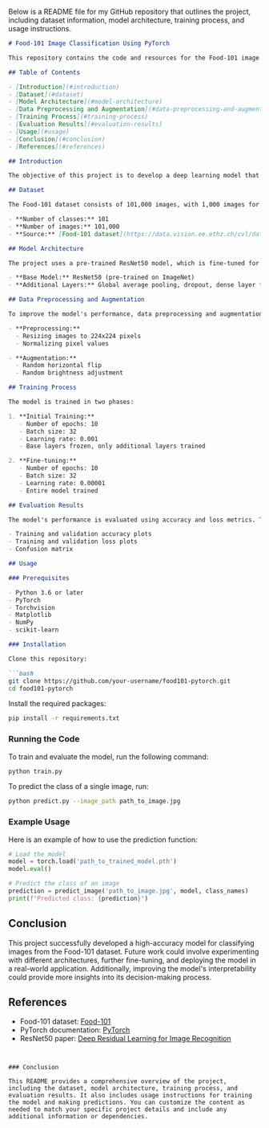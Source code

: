 Below is a README file for my GitHub repository that outlines the project, including dataset information, model architecture, training process, and usage instructions.

```markdown
# Food-101 Image Classification Using PyTorch

This repository contains the code and resources for the Food-101 image classification project using PyTorch. The project aims to build a robust deep learning model to classify images into 101 different food categories.

## Table of Contents

- [Introduction](#introduction)
- [Dataset](#dataset)
- [Model Architecture](#model-architecture)
- [Data Preprocessing and Augmentation](#data-preprocessing-and-augmentation)
- [Training Process](#training-process)
- [Evaluation Results](#evaluation-results)
- [Usage](#usage)
- [Conclusion](#conclusion)
- [References](#references)

## Introduction

The objective of this project is to develop a deep learning model that can accurately classify images of food into 101 different categories. Image classification in food recognition is important for applications such as dietary monitoring, restaurant recommendation systems, and culinary education.

## Dataset

The Food-101 dataset consists of 101,000 images, with 1,000 images for each of the 101 food categories. The dataset is well-suited for training deep learning models due to its size and diversity.

- **Number of classes:** 101
- **Number of images:** 101,000
- **Source:** [Food-101 dataset](https://data.vision.ee.ethz.ch/cvl/datasets_extra/food-101/)

## Model Architecture

The project uses a pre-trained ResNet50 model, which is fine-tuned for the Food-101 classification task.

- **Base Model:** ResNet50 (pre-trained on ImageNet)
- **Additional Layers:** Global average pooling, dropout, dense layer for classification

## Data Preprocessing and Augmentation

To improve the model's performance, data preprocessing and augmentation techniques are applied.

- **Preprocessing:**
  - Resizing images to 224x224 pixels
  - Normalizing pixel values

- **Augmentation:**
  - Random horizontal flip
  - Random brightness adjustment

## Training Process

The model is trained in two phases:

1. **Initial Training:**
   - Number of epochs: 10
   - Batch size: 32
   - Learning rate: 0.001
   - Base layers frozen, only additional layers trained

2. **Fine-tuning:**
   - Number of epochs: 10
   - Batch size: 32
   - Learning rate: 0.00001
   - Entire model trained

## Evaluation Results

The model's performance is evaluated using accuracy and loss metrics. The following visualizations provide insights into the training process and model performance:

- Training and validation accuracy plots
- Training and validation loss plots
- Confusion matrix

## Usage

### Prerequisites

- Python 3.6 or later
- PyTorch
- Torchvision
- Matplotlib
- NumPy
- scikit-learn

### Installation

Clone this repository:

```bash
git clone https://github.com/your-username/food101-pytorch.git
cd food101-pytorch
```

Install the required packages:

```bash
pip install -r requirements.txt
```

### Running the Code

To train and evaluate the model, run the following command:

```bash
python train.py
```

To predict the class of a single image, run:

```bash
python predict.py --image_path path_to_image.jpg
```

### Example Usage

Here is an example of how to use the prediction function:

```python
# Load the model
model = torch.load('path_to_trained_model.pth')
model.eval()

# Predict the class of an image
prediction = predict_image('path_to_image.jpg', model, class_names)
print(f"Predicted class: {prediction}")
```

## Conclusion

This project successfully developed a high-accuracy model for classifying images from the Food-101 dataset. Future work could involve experimenting with different architectures, further fine-tuning, and deploying the model in a real-world application. Additionally, improving the model's interpretability could provide more insights into its decision-making process.

## References

- Food-101 dataset: [Food-101](https://data.vision.ee.ethz.ch/cvl/datasets_extra/food-101/)
- PyTorch documentation: [PyTorch](https://pytorch.org/)
- ResNet50 paper: [Deep Residual Learning for Image Recognition](https://arxiv.org/abs/1512.03385)

```


### Conclusion

This README provides a comprehensive overview of the project, including the dataset, model architecture, training process, and evaluation results. It also includes usage instructions for training the model and making predictions. You can customize the content as needed to match your specific project details and include any additional information or dependencies.
